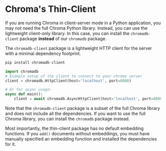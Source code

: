 # Chroma's Thin-Client


If you are running Chroma in client-server mode in a Python application, you may not need the full Chroma Python library. Instead, you can use the lightweight client-only library.
In this case, you can install the `chromadb-client` package **instead** of our `chromadb` package.

The `chromadb-client` package is a lightweight HTTP client for the server with a minimal dependency footprint.


```python
pip install chromadb-client
```

```python
import chromadb
# Example setup of the client to connect to your chroma server
client = chromadb.HttpClient(host='localhost', port=8000)

# Or for async usage:
async def main():
    client = await chromadb.AsyncHttpClient(host='localhost', port=8000)
```

Note that the `chromadb-client` package is a subset of the full Chroma library and does not include all the dependencies. If you want to use the full Chroma library, you can install the `chromadb` package instead.

Most importantly, the thin-client package has no default embedding functions. If you `add()` documents without embeddings, you must have manually specified an embedding function and installed the dependencies for it.